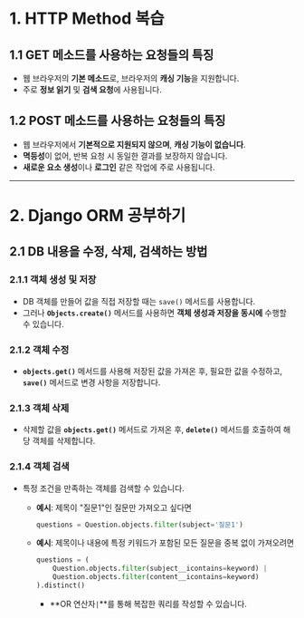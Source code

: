 # 1. HTTP Method 복습

## 1.1 GET 메소드를 사용하는 요청들의 특징
- 웹 브라우저의 **기본 메소드**로, 브라우저의 **캐싱 기능**을 지원합니다.
- 주로 **정보 읽기** 및 **검색 요청**에 사용됩니다.

## 1.2 POST 메소드를 사용하는 요청들의 특징
- 웹 브라우저에서 **기본적으로 지원되지 않으며**, **캐싱 기능이 없습니다**.
- **멱등성**이 없어, 반복 요청 시 동일한 결과를 보장하지 않습니다.
- **새로운 요소 생성**이나 **로그인** 같은 작업에 주로 사용됩니다.

---

# 2. Django ORM 공부하기

## 2.1 DB 내용을 수정, 삭제, 검색하는 방법

### 2.1.1 객체 생성 및 저장
- DB 객체를 만들어 값을 직접 저장할 때는 `save()` 메서드를 사용합니다.
- 그러나 **`Objects.create()`** 메서드를 사용하면 **객체 생성과 저장을 동시에** 수행할 수 있습니다.

### 2.1.2 객체 수정
- **`objects.get()`** 메서드를 사용해 저장된 값을 가져온 후, 필요한 값을 수정하고, **`save()`** 메서드로 변경 사항을 저장합니다.

### 2.1.3 객체 삭제
- 삭제할 값을 **`objects.get()`** 메서드로 가져온 후, **`delete()`** 메서드를 호출하여 해당 객체를 삭제합니다.

### 2.1.4 객체 검색
- 특정 조건을 만족하는 객체를 검색할 수 있습니다.

  - **예시**: 제목이 "질문1"인 질문만 가져오고 싶다면
    ```python
    questions = Question.objects.filter(subject='질문1')
    ```

  - **예시**: 제목이나 내용에 특정 키워드가 포함된 모든 질문을 중복 없이 가져오려면
    ```python
    questions = (
        Question.objects.filter(subject__icontains=keyword) |
        Question.objects.filter(content__icontains=keyword)
    ).distinct()
    ```
    - **OR 연산자`|`**를 통해 복잡한 쿼리를 작성할 수 있습니다.
